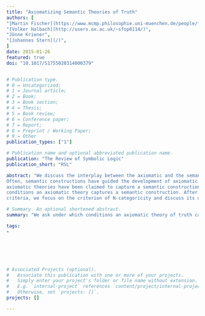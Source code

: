 ```yaml
---
title: "Axiomatizing Semantic Theories of Truth"
authors: [
"[Martin Fischer](https://www.mcmp.philosophie.uni-muenchen.de/people/faculty/martin_fischer/index.html)",
"[Volker Halbach](http://users.ox.ac.uk/~sfop0114/)",
"Jönne Kriener",
"[Johannes Stern](/)",
]
date: 2015-01-26
featured: true
doi: "10.1017/S1755020314000379"


# Publication type.
# 0 = Uncategorized;
# 1 = Journal article;
# 2 = Book;
# 3 = Book section;
# 4 = Thesis;
# 5 = Book review;
# 6 = Conference paper;
# 7 = Report;
# 8 = Preprint / Working Paper;
# 9 = Other
publication_types: ["1"]

# Publication name and optional abbreviated publication name.
publication: "The Review of Symbolic Logic"
publication_short: "RSL"

abstract: "We discuss the interplay between the axiomatic and the semantic approach to truth.
Often, semantic constructions have guided the development of axiomatic theories and certain
axiomatic theories have been claimed to capture a semantic construction. We ask under which
conditions an axiomatic theory captures a semantic construction. After discussing some potential
criteria, we focus on the criterion of N-categoricity and discuss its usefulness and limits."

# Summary. An optional shortened abstract.
summary: "We ask under which conditions an axiomatic theory of truth captures a semantic construction and focus on the criterion of N-categoricity. "

tags:
-






# Associated Projects (optional).
#   Associate this publication with one or more of your projects.
#   Simply enter your project's folder or file name without extension.
#   E.g. `internal-project` references `content/project/internal-project/index.md`.
#   Otherwise, set `projects: []`.
projects: []

---
```

